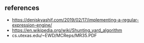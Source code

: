 ## references
- https://deniskyashif.com/2019/02/17/implementing-a-regular-expression-engine/
- https://en.wikipedia.org/wiki/Shunting_yard_algorithm
- cs.utexas.edu/~EWD/MCReps/MR35.PDF
